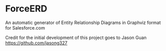 ForceERD
========

An automatic generator of Entity Relationship Diagrams in Graphviz format for Salesforce.com

Credit for the initial development of this project goes to Jason Guan https://github.com/jasong327

